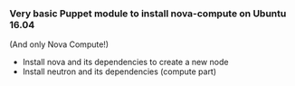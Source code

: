 ### Very basic Puppet module to install nova-compute on Ubuntu 16.04

(And only Nova Compute!)

 - Install nova and its dependencies to create a new node
 - Install neutron and its dependencies (compute part)
